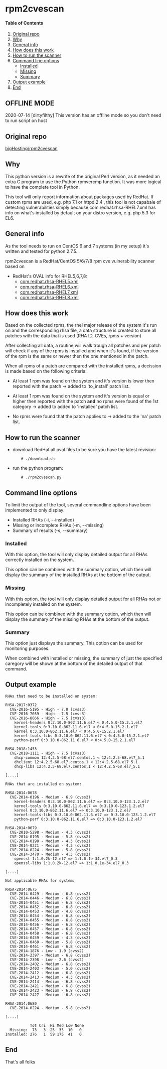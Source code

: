 # rpm2cvescan

#### Table of Contents

1. [Original repo](#original-repo)
2. [Why](#why)
3. [General info](#general-info)
4. [How does this work](#how-does-this-work)
5. [How to run the scanner](#how-to-run-this-scanner)
6. [Command line options](command-line-options)
    * [Installed](installed)
    * [Missing](missing)
    * [Summary](summary)
7. [Output example](ouput-example)
8. [End](#end)

## OFFLINE MODE


2020-07-14 [dirtyfilthy] This version has an offline mode so you don't need to run script on host

## Original repo

[bigHosting/rpm2cvescan](https://github.com/bigHosting/rpm2cvescan)

## Why

This python version is a rewrite of the original Perl version, as it needed
an extra C program to use the Python rpmvercmp function. It was more logical
to have the complete tool in Python.

This tool will only report information about packages used by RedHat. If custom rpms are used,
e.g. php 7.1 or httpd 2.4 , this tool is not capabale of detecting vulnerabilities simply
because com.redhat.rhsa-RHEL7.xml has info on what's installed by default on your distro version,
e.g. php 5.3 for EL6.

## General info

As the tool needs to run on CentOS 6 and 7 systems (in my setup) it's written
and tested for python 2.7.5.

rpm2cvescan is a RedHat/CentOS 5/6/7/8 rpm cve vulnerability scanner based on
  * RedHat's OVAL info for RHEL5,6,7,8:
    * [com.redhat.rhsa-RHEL5.xml](https://www.redhat.com/security/data/oval/com.redhat.rhsa-RHEL5.xml)
    * [com.redhat.rhsa-RHEL6.xml](https://www.redhat.com/security/data/oval/com.redhat.rhsa-RHEL5.xml)
    * [com.redhat.rhsa-RHEL7.xml](https://www.redhat.com/security/data/oval/com.redhat.rhsa-RHEL7.xml)
    * [com.redhat.rhsa-RHEL8.xml](https://www.redhat.com/security/data/oval/com.redhat.rhsa-RHEL8.xml)

## How does this work

  Based on the collected rpms, the rhel major release of the system it's run on
  and the corresponding rhsa file, a data structure is created to store all
  patches with the data that is used (RHA ID, CVEs, rpms + version)

  After collecting all data, a routine will walk trough all patches and per
  patch will check if any of the rpms is installed and when it's found, if
  the version of the rpm is the same or newer then the one mentioned in the
  patch.

  When all rpms of a patch are compared with the installed rpms, a decission
  is made based on the following criteria:

  * At least 1 rpm was found on the system and it's version is lower then
    reported with the patch
    -> added to 'to_install' patch list.

  * At least 1 rpm was found on the system and it's version is equal or
    higher then reported with the patch **and** no rpms were found of
    the 1st category
    -> added to added to 'installed' patch list.

  * No rpms were found that the patch applies to
    -> added to the 'na' patch list.

## How to run the scanner
  * download RedHat all oval files to be sure you have the latest revision:
```
       # ./download.sh
```

  * run the python program:
```
       # ./rpm2cvescan.py
```

## Command line options

To limit the output of the tool, several commandline options have been
implemented to only display:

  * Installed RHAs (-i, --installed)
  * Missing or incomplete RHAs (-m, --missing)
  * Summary of results (-s, --summary)

### Installed

With this option, the tool will only display detailed output for all
RHAs correctly installed on the system.

This option can be combined with the summary option, which then will
display the summary of the installed RHAs at the bottom of the output.

### Missing

With this option, the tool will only display detailed output for all
RHAs not or incompletely installed on the system.

This option can be combined with the summary option, which then will
display the summary of the missing RHAs at the bottom of the output.

### Summary

This option just displays the summary. This option can be used for
monitoring purposes.

When combined with installed or missing, the summary of just the
specified caregory will be shown at the bottom of the detailed output
of that command.

## Output example
```
RHAs that need to be installed on system:

RHSA-2017:0372
  CVE-2016-5195 - High - 7.8 (cvss3)
  CVE-2016-7039 - High - 7.5 (cvss3)
  CVE-2016-8666 - High - 7.5 (cvss3)
    kernel-headers 0:3.10.0-862.11.6.el7 < 0:4.5.0-15.2.1.el7
    kernel-tools 0:3.10.0-862.11.6.el7 < 0:4.5.0-15.2.1.el7
    kernel 0:3.10.0-862.11.6.el7 < 0:4.5.0-15.2.1.el7
    kernel-tools-libs 0:3.10.0-862.11.6.el7 < 0:4.5.0-15.2.1.el7
    python-perf 0:3.10.0-862.11.6.el7 < 0:4.5.0-15.2.1.el7

RHSA-2018:1453
  CVE-2018-1111 - High - 7.5 (cvss3)
    dhcp-common 12:4.2.5-68.el7.centos.1 < 12:4.2.5-68.el7_5.1
    dhclient 12:4.2.5-68.el7.centos.1 < 12:4.2.5-68.el7_5.1
    dhcp-libs 12:4.2.5-68.el7.centos.1 < 12:4.2.5-68.el7_5.1

[....]

RHAs that are installed on system:

RHSA-2014:0678
  CVE-2014-0196 - Medium - 6.9 (cvss2)
    kernel-headers 0:3.10.0-862.11.6.el7 => 0:3.10.0-123.1.2.el7
    kernel-tools 0:3.10.0-862.11.6.el7 => 0:3.10.0-123.1.2.el7
    kernel 0:3.10.0-862.11.6.el7 => 0:3.10.0-123.1.2.el7
    kernel-tools-libs 0:3.10.0-862.11.6.el7 => 0:3.10.0-123.1.2.el7
    python-perf 0:3.10.0-862.11.6.el7 => 0:3.10.0-123.1.2.el7

RHSA-2014:0679
  CVE-2010-5298 - Medium - 4.3 (cvss2)
  CVE-2014-0195 - Medium - 5.8 (cvss2)
  CVE-2014-0198 - Medium - 4.3 (cvss2)
  CVE-2014-0221 - Medium - 4.3 (cvss2)
  CVE-2014-0224 - Medium - 5.8 (cvss2)
  CVE-2014-3470 - Medium - 4.3 (cvss2)
    openssl 1:1.0.2k-12.el7 => 1:1.0.1e-34.el7_0.3
    openssl-libs 1:1.0.2k-12.el7 => 1:1.0.1e-34.el7_0.3

[....]

Not applicable RHAs for system:

RHSA-2014:0675
  CVE-2014-0429 - Medium - 6.8 (cvss2)
  CVE-2014-0446 - Medium - 6.8 (cvss2)
  CVE-2014-0451 - Medium - 6.8 (cvss2)
  CVE-2014-0452 - Medium - 6.8 (cvss2)
  CVE-2014-0453 - Medium - 4.0 (cvss2)
  CVE-2014-0454 - Medium - 6.8 (cvss2)
  CVE-2014-0455 - Medium - 6.8 (cvss2)
  CVE-2014-0456 - Medium - 6.8 (cvss2)
  CVE-2014-0457 - Medium - 6.8 (cvss2)
  CVE-2014-0458 - Medium - 6.8 (cvss2)
  CVE-2014-0459 - Medium - 4.3 (cvss2)
  CVE-2014-0460 - Medium - 5.8 (cvss2)
  CVE-2014-0461 - Medium - 6.8 (cvss2)
  CVE-2014-1876 - Low - 1.9 (cvss2)
  CVE-2014-2397 - Medium - 6.8 (cvss2)
  CVE-2014-2398 - Low - 2.6 (cvss2)
  CVE-2014-2402 - Medium - 6.8 (cvss2)
  CVE-2014-2403 - Medium - 5.0 (cvss2)
  CVE-2014-2412 - Medium - 6.8 (cvss2)
  CVE-2014-2413 - Medium - 4.3 (cvss2)
  CVE-2014-2414 - Medium - 6.8 (cvss2)
  CVE-2014-2421 - Medium - 6.8 (cvss2)
  CVE-2014-2423 - Medium - 6.8 (cvss2)
  CVE-2014-2427 - Medium - 6.8 (cvss2)

RHSA-2014:0680
  CVE-2014-0224 - Medium - 5.8 (cvss2)

[....]

           Tot Cri  Hi Med Low None
  Missing:  73   3  25  35  10   0
Installed: 276   1  59 175  41   0

```

## End

That's all folks
